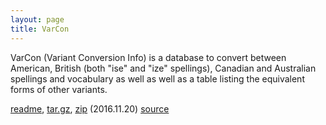 ```yaml
---
layout: page
title: VarCon
---
```


VarCon (Variant Conversion Info) is a database to convert between
American, British (both "ise" and "ize" spellings), Canadian and
Australian spellings and vocabulary as well as well as a table listing
the equivalent forms of other variants.

<a href="/varcon-readme">readme</a>,
<a href="http://downloads.sourceforge.net/wordlist/varcon-2016.11.20.tar.gz">tar.gz</a>,
<a href="http://downloads.sourceforge.net/wordlist/varcon-2016.11.20.zip">zip</a>
(2016.11.20)
[source](http://github.com/en-wl/wordlist)        

